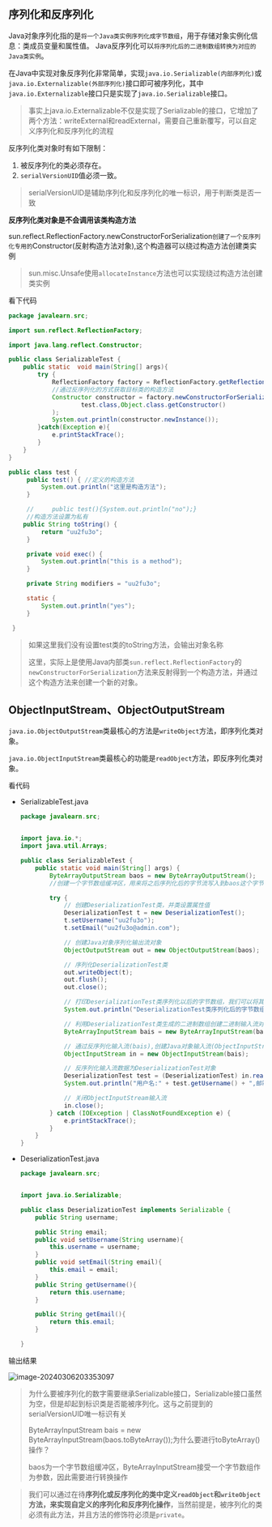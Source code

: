 ## 序列化和反序列化

Java对象序列化指的是`将一个Java类实例序列化成字节数组`，用于存储对象实例化信息：类成员变量和属性值。 Java反序列化可以`将序列化后的二进制数组转换为对应的Java类实例`。

在Java中实现对象反序列化非常简单，实现`java.io.Serializable(内部序列化)`或`java.io.Externalizable(外部序列化)`接口即可被序列化，其中`java.io.Externalizable`接口只是实现了`java.io.Serializable`接口。

> 事实上java.io.Externalizable不仅是实现了Serializable的接口，它增加了两个方法：writeExternal和readExternal，需要自己重新覆写，可以自定义序列化和反序列化的流程

反序列化类对象时有如下限制：

1. 被反序列化的类必须存在。
2. `serialVersionUID`值必须一致。

>  serialVersionUID是辅助序列化和反序列化的唯一标识，用于判断类是否一致

**反序列化类对象是不会调用该类构造方法**

sun.reflect.ReflectionFactory.newConstructorForSerialization`创建了一个反序列化专用的`Constructor(反射构造方法对象),这个构造器可以绕过构造方法创建类实例

> sun.misc.Unsafe使用`allocateInstance`方法也可以实现绕过构造方法创建类实例

看下代码

```java
package javalearn.src;

import sun.reflect.ReflectionFactory;

import java.lang.reflect.Constructor;

public class SerializableTest {
    public static  void main(String[] args){
        try {
            ReflectionFactory factory = ReflectionFactory.getReflectionFactory();
            //通过反序列化的方式获取目标类的构造方法
            Constructor constructor = factory.newConstructorForSerialization(
                    test.class,Object.class.getConstructor()
            );
            System.out.println(constructor.newInstance());
        }catch(Exception e){
            e.printStackTrace();
        }
    }
}
```

```java
public class test {
     public test() { //定义的构造方法
         System.out.println("这里是构造方法");
     }

     //     public test(){System.out.println("no");}
     //构造方法设置为私有
    public String toString() {
         return "uu2fu3o";
     }

     private void exec() {
         System.out.println("this is a method");
     }

     private String modifiers = "uu2fu3o";

     static {
         System.out.println("yes");
     }

 }
```

> 如果这里我们没有设置test类的toString方法，会输出对象名称
>
> 这里，实际上是使用Java内部类`sun.reflect.ReflectionFactory`的`newConstructorForSerialization`方法来反射得到一个构造方法，并通过这个构造方法来创建一个新的对象。

##  ObjectInputStream、ObjectOutputStream

`java.io.ObjectOutputStream`类最核心的方法是`writeObject`方法，即序列化类对象。

`java.io.ObjectInputStream`类最核心的功能是`readObject`方法，即反序列化类对象。

看代码

+ SerializableTest.java

  ```java
  package javalearn.src;
  
  
  import java.io.*;
  import java.util.Arrays;
  
  public class SerializableTest {
      public static void main(String[] args) {
          ByteArrayOutputStream baos = new ByteArrayOutputStream();
          //创建一个字节数组缓冲区，用来将之后序列化后的字节流写入到baos这个字节流中
  
          try {
              // 创建DeserializationTest类，并类设置属性值
              DeserializationTest t = new DeserializationTest();
              t.setUsername("uu2fu3o");
              t.setEmail("uu2fu3o@admin.com");
  
              // 创建Java对象序列化输出流对象
              ObjectOutputStream out = new ObjectOutputStream(baos);
  
              // 序列化DeserializationTest类
              out.writeObject(t); 
              out.flush();
              out.close();
  
              // 打印DeserializationTest类序列化以后的字节数组，我们可以将其存储到文件中或者通过Socket发送到远程服务地址
              System.out.println("DeserializationTest类序列化后的字节数组:" + Arrays.toString(baos.toByteArray()));
  
              // 利用DeserializationTest类生成的二进制数组创建二进制输入流对象用于反序列化操作
              ByteArrayInputStream bais = new ByteArrayInputStream(baos.toByteArray());
  
              // 通过反序列化输入流(bais),创建Java对象输入流(ObjectInputStream)对象
              ObjectInputStream in = new ObjectInputStream(bais);
  
              // 反序列化输入流数据为DeserializationTest对象
              DeserializationTest test = (DeserializationTest) in.readObject();
              System.out.println("用户名:" + test.getUsername() + ",邮箱:" + test.getEmail());
  
              // 关闭ObjectInputStream输入流
              in.close();
          } catch (IOException | ClassNotFoundException e) {
              e.printStackTrace();
          }
      }
  }
  
  ```

+ DeserializationTest.java

  ```Java
  package javalearn.src;
  
  
  import java.io.Serializable;
  
  public class DeserializationTest implements Serializable {
      public String username;
  
      public String email;
      public void setUsername(String username){
          this.username = username;
      }
      public void setEmail(String email){
          this.email = email;
      }
      public String getUsername(){
          return this.username;
      }
  
      public String getEmail(){
          return this.email;
      }
  
  }
  ```

输出结果

![image-20240306203353097](C:\Users\Administrator\AppData\Roaming\Typora\typora-user-images\image-20240306203353097.png)

> 为什么要被序列化的数字需要继承Serializable接口，Serializable接口虽然为空，但是却起到标识类是否能被序列化。这与之前提到的serialVersionUID唯一标识有关
>
> ByteArrayInputStream bais = new ByteArrayInputStream(baos.toByteArray());为什么要进行toByteArray()操作？
>
> baos为一个字节数组缓冲区，ByteArrayInputStream接受一个字节数组作为参数，因此需要进行转换操作

> 我们可以通过在待**序列化或反序列化的类中定义`readObject`和`writeObject`方法，来实现自定义的序列化和反序列化操作**，当然前提是，被序列化的类必须有此方法，并且方法的修饰符必须是`private`。
